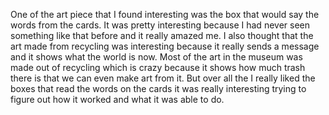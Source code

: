 One of the art piece that I found interesting was the box that would say the words from the cards. It was pretty interesting because I had never seen something like that before and it really amazed me. I also thought that the art made from recycling was interesting because it really sends a message and it shows what the world is now. Most of the art in the museum was made out of recycling which is crazy because it shows how much trash there is that we can even make art from it. But over all the I really liked the boxes that read the words on the cards it was really interesting trying to figure out how it worked and what it was able to do.
